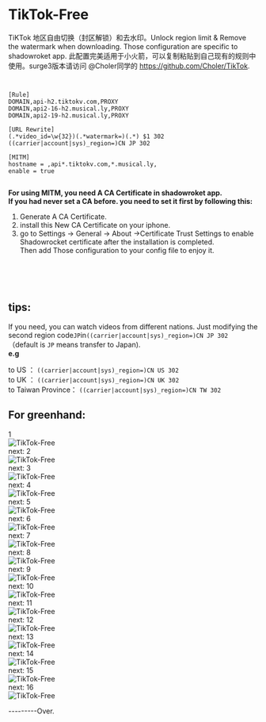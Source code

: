# TikTok-Free
TiKTok 地区自由切换（封区解锁）和去水印。Unlock region limit & Remove the watermark when downloading.
Those configuration are specific to shadowroket app.
此配置完美适用于小火箭，可以复制粘贴到自己现有的规则中使用。surge3版本请访问 @Choler同学的 https://github.com/Choler/TikTok.

```


[Rule]
DOMAIN,api-h2.tiktokv.com,PROXY
DOMAIN,api2-16-h2.musical.ly,PROXY
DOMAIN,api2-19-h2.musical.ly,PROXY

[URL Rewrite]
(.*video_id=\w{32})(.*watermark=)(.*) $1 302
((carrier|account|sys)_region=)CN JP 302

[MITM]
hostname = ,api*.tiktokv.com,*.musical.ly,
enable = true


```
  
**For using MITM, you need A CA Certificate in shadowroket app.**<br>
**If you had never set a CA before. you need to set it first by following this:**<br> 
 
1.  Generate A CA Certificate. <br>
2. install this New CA Certificate on your iphone.<br>
3. go to Settings -> General -> About ->Certificate Trust Settings to enable Shadowrocket certificate after the installation is completed.<br>
Then add Those configuration to your config file to enjoy it. 

<br>
<br>
<br>

## tips: <br>
If you need, you can watch videos from different nations. Just modifying the second region code```JP```in```((carrier|account|sys)_region=)CN JP 302``` （default is ```JP``` means transfer to Japan).<br>
 **e.g**
 
   to US ：              ```((carrier|account|sys)_region=)CN US 302```<br>
   to UK ：              ```((carrier|account|sys)_region=)CN UK 302```<br>
   to Taiwan Province：  ```((carrier|account|sys)_region=)CN TW 302```<br>


## For greenhand: <br>



1<br>
![TikTok-Free](https://github.com/Pinanchen/TikTok-Free/blob/master/pics/1.png) <br>
next:
2<br>
![TikTok-Free](https://github.com/Pinanchen/TikTok-Free/blob/master/pics/2.png) <br>
next:
3<br>
![TikTok-Free](https://github.com/Pinanchen/TikTok-Free/blob/master/pics/3.png) <br>
next:
4<br>
![TikTok-Free](https://github.com/Pinanchen/TikTok-Free/blob/master/pics/4.png) <br>
next:
5<br>
![TikTok-Free](https://github.com/Pinanchen/TikTok-Free/blob/master/pics/5.png) <br>
next:
6<br>
![TikTok-Free](https://github.com/Pinanchen/TikTok-Free/blob/master/pics/6.png) <br>
next:
7<br>
![TikTok-Free](https://github.com/Pinanchen/TikTok-Free/blob/master/pics/7.png) <br>
next:
8<br>
![TikTok-Free](https://github.com/Pinanchen/TikTok-Free/blob/master/pics/8.png) <br>
next:
9<br>
![TikTok-Free](https://github.com/Pinanchen/TikTok-Free/blob/master/pics/9.png) <br>
next:
10<br>
![TikTok-Free](https://github.com/Pinanchen/TikTok-Free/blob/master/pics/10.png) <br>
next:
11<br>
![TikTok-Free](https://github.com/Pinanchen/TikTok-Free/blob/master/pics/11.png) <br>
next:
12<br>
![TikTok-Free](https://github.com/Pinanchen/TikTok-Free/blob/master/pics/12.png) <br>
next:
13<br>
![TikTok-Free](https://github.com/Pinanchen/TikTok-Free/blob/master/pics/13.png) <br>
next:
14<br>
![TikTok-Free](https://github.com/Pinanchen/TikTok-Free/blob/master/pics/14.png) <br>
next:
15<br>
![TikTok-Free](https://github.com/Pinanchen/TikTok-Free/blob/master/pics/15.png) <br>
next:
16<br>
![TikTok-Free](https://github.com/Pinanchen/TikTok-Free/blob/master/pics/16.png) <br>


---------Over.<br>
